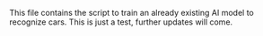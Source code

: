 This file contains the script to train an already existing AI model to recognize cars.
This is just a test, further updates will come.
